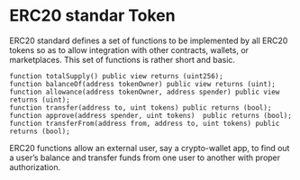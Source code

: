 # ERC20 standar  Token
ERC20 standard defines a set of functions to be implemented by all ERC20 tokens so as to allow integration with other contracts, wallets, or marketplaces. This set of functions is rather short and basic.
```sol
function totalSupply() public view returns (uint256);
function balanceOf(address tokenOwner) public view returns (uint);
function allowance(address tokenOwner, address spender) public view returns (uint);
function transfer(address to, uint tokens) public returns (bool);
function approve(address spender, uint tokens)  public returns (bool);
function transferFrom(address from, address to, uint tokens) public returns (bool);
```
ERC20 functions allow an external user, say a crypto-wallet app, to find out a user’s balance and transfer funds from one user to another with proper authorization.
